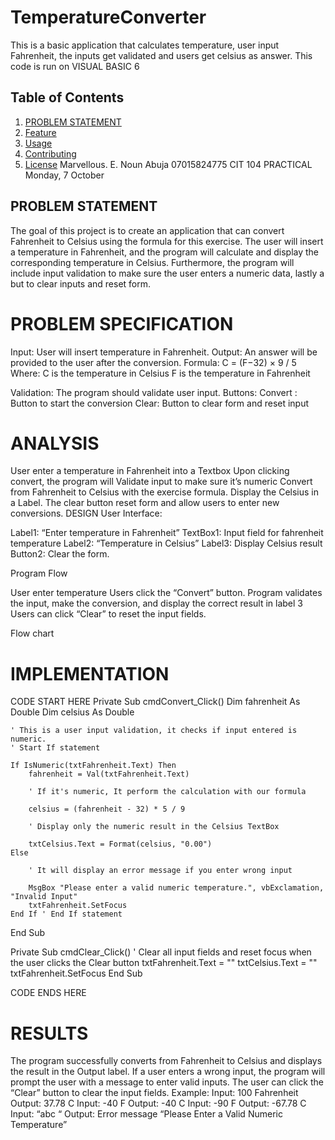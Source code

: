 # TemperatureConverter
 This is a basic application that calculates temperature, user input Fahrenheit, the inputs get validated and users get celsius as answer.
This code is run on VISUAL BASIC 6
## Table of Contents

1. [PROBLEM STATEMENT](#problem)
2. [Feature](#feature)
3. [Usage](#usage)
4. [Contributing](#contributing)
5. [License](#license)
Marvellous. E.
Noun
Abuja
07015824775
CIT 104 PRACTICAL
Monday, 7 October

## PROBLEM STATEMENT
The goal of this project is to create an application that can convert Fahrenheit to Celsius using the formula for this exercise. The user will insert a temperature in Fahrenheit, and the program will  calculate and display the corresponding temperature in Celsius.
Furthermore, the program will include input validation to make sure the user enters a numeric data, lastly a but to clear inputs and reset form.

# PROBLEM SPECIFICATION
Input: User will insert temperature in Fahrenheit.
Output: An answer will be provided to the user after the conversion.
Formula: C = (F−32) × 9 / 5
Where:
C is the temperature in Celsius
F is the temperature in Fahrenheit

Validation: The program should validate user input.
Buttons:
Convert : Button to start the conversion
Clear: Button to clear form and reset input

# ANALYSIS
User enter a temperature in Fahrenheit into a Textbox
Upon clicking convert, the program will	
Validate input to make sure it’s numeric
Convert from Fahrenheit to Celsius with the exercise formula.
Display the Celsius in a Label.
The clear button reset form and allow users to enter new conversions.
DESIGN
User Interface:

Label1: “Enter temperature in Fahrenheit”
TextBox1: Input field for fahrenheit temperature
Label2: “Temperature in Celsius”
Label3: Display Celsius result
Button2: Clear the form.

Program Flow

User enter temperature
Users click the “Convert” button.
Program validates the input, make the conversion, and display the correct result in label 3
Users can click “Clear” to reset the input fields.

Flow chart



# IMPLEMENTATION

CODE START HERE
Private Sub cmdConvert_Click()
    Dim fahrenheit As Double
    Dim celsius As Double

    ' This is a user input validation, it checks if input entered is numeric.
    ' Start If statement
    
    If IsNumeric(txtFahrenheit.Text) Then
        fahrenheit = Val(txtFahrenheit.Text)

        ' If it's numeric, It perform the calculation with our formula
        
        celsius = (fahrenheit - 32) * 5 / 9

        ' Display only the numeric result in the Celsius TextBox
        
        txtCelsius.Text = Format(celsius, "0.00")
    Else
    
        ' It will display an error message if you enter wrong input
        
        MsgBox "Please enter a valid numeric temperature.", vbExclamation, "Invalid Input"
        txtFahrenheit.SetFocus
    End If ' End If statement
End Sub

Private Sub cmdClear_Click()
    ' Clear all input fields and reset focus when the user clicks the Clear button
    txtFahrenheit.Text = ""
  txtCelsius.Text = ""
    txtFahrenheit.SetFocus
End Sub

CODE ENDS HERE




# RESULTS

The program successfully converts from Fahrenheit to Celsius and displays the result in the Output label.
If a user enters a wrong input, the program will prompt the user with a message to enter valid inputs.
The user can click the “Clear” button to clear the input fields.
Example:
Input: 100 Fahrenheit
Output: 37.78 C
Input: -40 F
Output: -40 C
Input: -90 F
Output: -67.78 C
Input: “abc “
Output: Error message “Please Enter a Valid Numeric Temperature”

